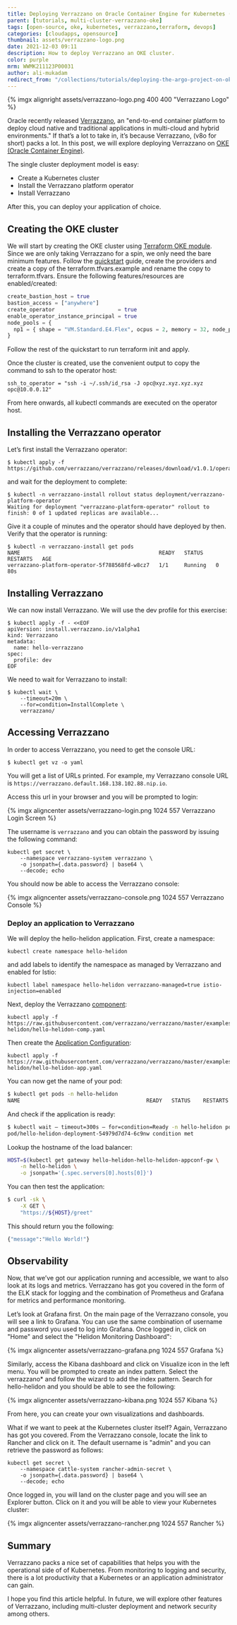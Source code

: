 ```yaml
---
title: Deploying Verrazzano on Oracle Container Engine for Kubernetes (OKE)
parent: [tutorials, multi-cluster-verrazzano-oke]
tags: [open-source, oke, kubernetes, verrazzano,terraform, devops]
categories: [cloudapps, opensource]
thumbnail: assets/verrazzano-logo.png
date: 2021-12-03 09:11
description: How to deploy Verrazzano an OKE cluster.
color: purple
mrm: WWMK211123P00031
author: ali-mukadam
redirect_from: "/collections/tutorials/deploying-the-argo-project-on-oke/"
---
```

{% imgx alignright assets/verrazzano-logo.png 400 400 "Verrazzano Logo" %}

Oracle recently released [Verrazzano](https://verrazzano.io/), an "end-to-end container platform to deploy cloud native and traditional applications in multi-cloud and hybrid environments." If that’s a lot to take in, it’s because Verrazzano, (v8o for short) packs a lot. In this post, we will explore deploying Verrazzano on [OKE (Oracle Container Engine)](https://docs.oracle.com/en-us/iaas/Content/ContEng/home.htm#top).

The single cluster deployment model is easy:

- Create a Kubernetes cluster
- Install the Verrazzano platform operator
- Install Verrazzano

After this, you can deploy your application of choice.

## Creating the OKE cluster

We will start by creating the OKE cluster using [Terraform OKE module](https://github.com/oracle-terraform-modules/terraform-oci-oke). Since we are only taking Verrazzano for a spin, we only need the bare minimum features. Follow the [quickstart](https://github.com/oracle-terraform-modules/terraform-oci-oke/blob/main/docs/quickstart.adoc) guide, create the providers and create a copy of the terraform.tfvars.example and rename the copy to terraform.tfvars. Ensure the following features/resources are enabled/created:

```terraform
create_bastion_host = true
bastion_access = ["anywhere"]
create_operator                    = true
enable_operator_instance_principal = true
node_pools = {
  np1 = { shape = "VM.Standard.E4.Flex", ocpus = 2, memory = 32, node_pool_size = 2, boot_volume_size = 150}
}
```

Follow the rest of the quickstart to run terraform init and apply.

Once the cluster is created, use the convenient output to copy the command to ssh to the operator host:

```console
ssh_to_operator = "ssh -i ~/.ssh/id_rsa -J opc@xyz.xyz.xyz.xyz opc@10.0.0.12"
```

From here onwards, all kubectl commands are executed on the operator host.

## Installing the Verrazzano operator

Let’s first install the Verrazzano operator:

```console
$ kubectl apply -f https://github.com/verrazzano/verrazzano/releases/download/v1.0.1/operator.yaml
```

and wait for the deployment to complete:

```console
$ kubectl -n verrazzano-install rollout status deployment/verrazzano-platform-operator
Waiting for deployment "verrazzano-platform-operator" rollout to finish: 0 of 1 updated replicas are available...
```

Give it a couple of minutes and the operator should have deployed by then. Verify that the operator is running:

```console
$ kubectl -n verrazzano-install get pods
NAME                                            READY   STATUS    RESTARTS   AGE
verrazzano-platform-operator-5f788568fd-w8cz7   1/1     Running   0          80s
```

## Installing Verrazzano

We can now install Verrazzano. We will use the dev profile for this exercise:

```console
$ kubectl apply -f - <<EOF
apiVersion: install.verrazzano.io/v1alpha1
kind: Verrazzano
metadata:
  name: hello-verrazzano
spec:
  profile: dev
EOF
```

We need to wait for Verrazzano to install:

```console
$ kubectl wait \
    --timeout=20m \
    --for=condition=InstallComplete \
    verrazzano/
```

## Accessing Verrazzano

In order to access Verrazzano, you need to get the console URL:

<!--EDIT-->

```console
$ kubectl get vz -o yaml
```

You will get a list of URLs printed. For example, my Verrazzano console URL is `https://verrazzano.default.168.138.102.88.nip.io`.

Access this url in your browser and you will be prompted to login:

{% imgx aligncenter assets/verrazzano-login.png 1024 557 Verrazzano Login Screen %}

The username is `verrazzano` and you can obtain the password by issuing the following command:

```console
kubectl get secret \
    --namespace verrazzano-system verrazzano \
    -o jsonpath={.data.password} | base64 \
    --decode; echo
```

You should now be able to access the Verrazzano console:

{% imgx aligncenter assets/verrazzano-console.png 1024 557 Verrazzano Console %}

### Deploy an application to Verrazzano

We will deploy the hello-helidon application. First, create a namespace:

```console
kubectl create namespace hello-helidon
```

and add labels to identify the namespace as managed by Verrazzano and enabled for Istio:

```console
kubectl label namespace hello-helidon verrazzano-managed=true istio-injection=enabled
```

Next, deploy the Verrazzano [component](https://verrazzano.io/docs/applications/#components):

```console
kubectl apply -f https://raw.githubusercontent.com/verrazzano/verrazzano/master/examples/hello-helidon/hello-helidon-comp.yaml
```

Then create the [Application Configuration](https://verrazzano.io/docs/applications/#application-configurations):

```console
kubectl apply -f https://raw.githubusercontent.com/verrazzano/verrazzano/master/examples/hello-helidon/hello-helidon-app.yaml
```
You can now get the name of your pod:

```bash
$ kubectl get pods -n hello-helidon
NAME                                        READY   STATUS    RESTARTS   AGEhello-helidon-deployment-54979d7d74-6c9nw   1/1     Running   0          2m18s
```

And check if the application is ready:

```bash
$ kubectl wait — timeout=300s — for=condition=Ready -n hello-helidon pod/hello-helidon-deployment-54979d7d74–6c9nw
pod/hello-helidon-deployment-54979d7d74-6c9nw condition met
```

Lookup the hostname of the load balancer:

```bash
HOST=$(kubectl get gateway hello-helidon-hello-helidon-appconf-gw \
    -n hello-helidon \
    -o jsonpath='{.spec.servers[0].hosts[0]}')
```   

You can then test the application:

```bash
$ curl -sk \
    -X GET \
    "https://${HOST}/greet"
```

This should return you the following:

```bash
{"message":"Hello World!"}
```

## Observability

Now, that we’ve got our application running and accessible, we want to also look at its logs and metrics. Verrazzano has got you covered in the form of the ELK stack for logging and the combination of Prometheus and Grafana for metrics and performance monitoring.

Let’s look at Grafana first. On the main page of the Verrazzano console, you will see a link to Grafana. You can use the same combination of username and password you used to log into Grafana. Once logged in, click on "Home" and select the "Helidon Monitoring Dashboard":

{% imgx aligncenter assets/verrazzano-grafana.png 1024 557 Grafana %}


Similarly, access the Kibana dashboard and click on Visualize icon in the left menu. You will be prompted to create an index pattern. Select the verrazzano* and follow the wizard to add the index pattern. Search for hello-helidon and you should be able to see the following:

{% imgx aligncenter assets/verrazzano-kibana.png 1024 557 Kibana %}

From here, you can create your own visualizations and dashboards.

What if we want to peek at the Kubernetes cluster itself? Again, Verrazzano has got you covered. From the Verrazzano console, locate the link to Rancher and click on it. The default username is "admin" and you can retrieve the password as follows:

```console
kubectl get secret \
    --namespace cattle-system rancher-admin-secret \
    -o jsonpath={.data.password} | base64 \
    --decode; echo
```    

Once logged in, you will land on the cluster page and you will see an Explorer button. Click on it and you will be able to view your Kubernetes cluster:

{% imgx aligncenter assets/verrazzano-rancher.png 1024 557 Rancher %}

## Summary

Verrazzano packs a nice set of capabilities that helps you with the operational side of of Kubernetes. From monitoring to logging and security, there is a lot productivity that a Kubernetes or an application administrator can gain.

I hope you find this article helpful. In future, we will explore other features of Verrazzano, including multi-cluster deployment and network security among others.
